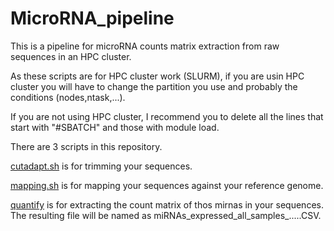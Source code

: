 # MicroRNA_pipeline
This is a pipeline for microRNA counts matrix extraction from raw sequences in an HPC cluster.

As these scripts are for HPC cluster work (SLURM), if you are usin HPC cluster you will have to change the partition you use and probably the conditions (nodes,ntask,...).

If you are not using HPC cluster, I recommend you to delete all the lines that start with "#SBATCH" and those with module load.

There are 3 scripts in this repository.

[cutadapt.sh](https://github.com/Brochado-Kith/MicroRNA_pipeline/blob/main/scripts/cutadapt.sh) is for trimming your sequences.

[mapping.sh](https://github.com/Brochado-Kith/MicroRNA_pipeline/blob/main/scripts/mapping.sh) is for mapping your sequences against your reference genome.

[quantify](https://github.com/Brochado-Kith/MicroRNA_pipeline/blob/main/scripts/quantify.sh) is for extracting the count matrix of thos mirnas in your sequences. The resulting file will be named as miRNAs_expressed_all_samples_.....CSV.


